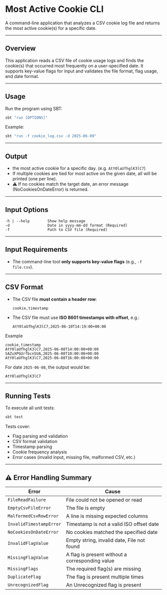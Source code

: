 # Most Active Cookie CLI

A command-line application that analyzes a CSV cookie log file and returns the most active cookie(s) for a specific date.

---

## Overview

This application reads a CSV file of cookie usage logs and finds the cookie(s) that occurred most frequently on a user-specified date. It supports key-value flags for input and validates the file format, flag usage, and date format.

---

## Usage

Run the program using SBT:

```bash
sbt "run [OPTIONS]"
```

Example:
```bash
sbt "run -f cookie_log.csv -d 2025-06-09"
```

---
## Output

- the most active cookie for a specific day. (e.g. `AtY0laUfhglK3lC7`)
- If multiple cookies are tied for most active on the given date, all will be printed (one per line).
- ⚠️  If no cookies match the target date, an error message (NoCookiesOnDateError) is returned.
---
## Input Options
```
-h | --help        Show help message
-d                 Date in yyyy-mm-dd format (Required)
-f                 Path to CSV file (Required)
```
---
## Input Requirements

- The command-line tool **only supports key-value flags** (e.g., `-f file.csv`).

---

## CSV Format
- The CSV file **must contain a header row**:
  ```
  cookie,timestamp
  ```

- The CSV file must use **ISO 8601 timestamps with offset**, e.g.:
  ```
  AtY0laUfhglK3lC7,2025-06-10T14:19:00+00:00
  ```
  
Example
  ```csv
  cookie,timestamp
  AtY0laUfhglK3lC7,2025-06-08T14:00:00+00:00
  SAZuXPGUrfbcn5UA,2025-06-08T10:00:00+00:00
  AtY0laUfhglK3lC7,2025-06-08T16:00:00+00:00
  ```

For date `2025-06-08`, the output would be:
  ```
  AtY0laUfhglK3lC7
  ```

---

## Running Tests

To execute all unit tests:

```bash
sbt test
```

Tests cover:
- Flag parsing and validation
- CSV format validation
- Timestamp parsing
- Cookie frequency analysis
- Error cases (invalid input, missing file, malformed CSV, etc.)

---

## ⚠️ Error Handling Summary

| Error                   | Cause                                           |
|-------------------------|-------------------------------------------------| 
| `FileReadFailure`       | File could not be opened or read                |
| `EmptyCsvFileError`     | The file is empty                               |
| `MalformedCsvRowError`  | A line is missing expected columns              |
| `InvalidTimestampError` | Timestamp is not a valid ISO offset date        |
| `NoCookiesOnDateError`  | No cookies matched the specified date           |
| `InvalidFlagValue`      | Empty string, invalid date, File not found      |
| `MissingFlagValue`      | A flag is present without a corresponding value |
| `MissingFlags`          | The required flag(s) are missing                |
| `DuplicateFlag`         | The flag is present multiple times              |
| `UnrecognizedFlag`      | An Unrecognized flag is present                 |


